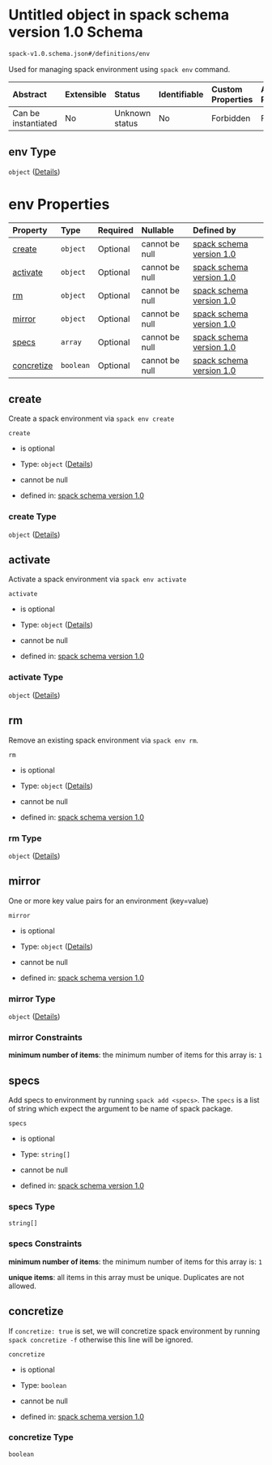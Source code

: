 # Untitled object in spack schema version 1.0 Schema

```txt
spack-v1.0.schema.json#/definitions/env
```

Used for managing spack environment using `spack env` command.

| Abstract            | Extensible | Status         | Identifiable | Custom Properties | Additional Properties | Access Restrictions | Defined In                                                                      |
| :------------------ | :--------- | :------------- | :----------- | :---------------- | :-------------------- | :------------------ | :------------------------------------------------------------------------------ |
| Can be instantiated | No         | Unknown status | No           | Forbidden         | Forbidden             | none                | [spack-v1.0.schema.json*](../out/spack-v1.0.schema.json "open original schema") |

## env Type

`object` ([Details](spack-v1-definitions-env.md))

# env Properties

| Property                  | Type      | Required | Nullable       | Defined by                                                                                                                                    |
| :------------------------ | :-------- | :------- | :------------- | :-------------------------------------------------------------------------------------------------------------------------------------------- |
| [create](#create)         | `object`  | Optional | cannot be null | [spack schema version 1.0](spack-v1-definitions-env-properties-create.md "spack-v1.0.schema.json#/definitions/env/properties/create")         |
| [activate](#activate)     | `object`  | Optional | cannot be null | [spack schema version 1.0](spack-v1-definitions-env-properties-activate.md "spack-v1.0.schema.json#/definitions/env/properties/activate")     |
| [rm](#rm)                 | `object`  | Optional | cannot be null | [spack schema version 1.0](spack-v1-definitions-env-properties-rm.md "spack-v1.0.schema.json#/definitions/env/properties/rm")                 |
| [mirror](#mirror)         | `object`  | Optional | cannot be null | [spack schema version 1.0](definitions-definitions-env.md "spack-v1.0.schema.json#/definitions/env/properties/mirror")                        |
| [specs](#specs)           | `array`   | Optional | cannot be null | [spack schema version 1.0](definitions-definitions-list_of_strings.md "spack-v1.0.schema.json#/definitions/env/properties/specs")             |
| [concretize](#concretize) | `boolean` | Optional | cannot be null | [spack schema version 1.0](spack-v1-definitions-env-properties-concretize.md "spack-v1.0.schema.json#/definitions/env/properties/concretize") |

## create

Create a spack environment via `spack env create`

`create`

*   is optional

*   Type: `object` ([Details](spack-v1-definitions-env-properties-create.md))

*   cannot be null

*   defined in: [spack schema version 1.0](spack-v1-definitions-env-properties-create.md "spack-v1.0.schema.json#/definitions/env/properties/create")

### create Type

`object` ([Details](spack-v1-definitions-env-properties-create.md))

## activate

Activate a spack environment via `spack env activate`

`activate`

*   is optional

*   Type: `object` ([Details](spack-v1-definitions-env-properties-activate.md))

*   cannot be null

*   defined in: [spack schema version 1.0](spack-v1-definitions-env-properties-activate.md "spack-v1.0.schema.json#/definitions/env/properties/activate")

### activate Type

`object` ([Details](spack-v1-definitions-env-properties-activate.md))

## rm

Remove an existing spack environment via `spack env rm`.

`rm`

*   is optional

*   Type: `object` ([Details](spack-v1-definitions-env-properties-rm.md))

*   cannot be null

*   defined in: [spack schema version 1.0](spack-v1-definitions-env-properties-rm.md "spack-v1.0.schema.json#/definitions/env/properties/rm")

### rm Type

`object` ([Details](spack-v1-definitions-env-properties-rm.md))

## mirror

One or more key value pairs for an environment (key=value)

`mirror`

*   is optional

*   Type: `object` ([Details](definitions-definitions-env.md))

*   cannot be null

*   defined in: [spack schema version 1.0](definitions-definitions-env.md "spack-v1.0.schema.json#/definitions/env/properties/mirror")

### mirror Type

`object` ([Details](definitions-definitions-env.md))

### mirror Constraints

**minimum number of items**: the minimum number of items for this array is: `1`

## specs

Add specs to environment by running `spack add <specs>`. The `specs` is a list of string which expect the argument to be name of spack package.

`specs`

*   is optional

*   Type: `string[]`

*   cannot be null

*   defined in: [spack schema version 1.0](definitions-definitions-list_of_strings.md "spack-v1.0.schema.json#/definitions/env/properties/specs")

### specs Type

`string[]`

### specs Constraints

**minimum number of items**: the minimum number of items for this array is: `1`

**unique items**: all items in this array must be unique. Duplicates are not allowed.

## concretize

If `concretize: true` is set, we will concretize spack environment by running `spack concretize -f` otherwise this line will be ignored.

`concretize`

*   is optional

*   Type: `boolean`

*   cannot be null

*   defined in: [spack schema version 1.0](spack-v1-definitions-env-properties-concretize.md "spack-v1.0.schema.json#/definitions/env/properties/concretize")

### concretize Type

`boolean`
